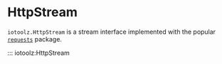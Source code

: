 # HttpStream

`iotoolz.HttpStream` is a stream interface implemented with the popular [`requests`](https://pypi.org/project/requests/) package.

::: iotoolz:HttpStream
